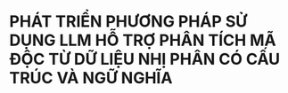 # PHÁT TRIỂN PHƯƠNG PHÁP SỬ DỤNG LLM HỖ TRỢ PHÂN TÍCH MÃ ĐỘC TỪ DỮ LIỆU NHỊ PHÂN CÓ CẤU TRÚC VÀ NGỮ NGHĨA
